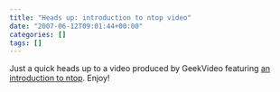 ```yaml
---
title: "Heads up: introduction to ntop video"
date: "2007-06-12T09:01:44+00:00"
categories: []
tags: []
---
```


Just a quick heads up to a video produced by GeekVideo featuring <a href="http://geekvideo.blogspot.com/2007/03/ntop-network-traffic-probe.html">an introduction to ntop</a>. Enjoy!
